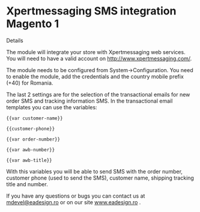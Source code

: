 # Xpertmessaging SMS integration Magento 1

Details

The module will integrate your store with Xpertmessaging web services. You will need to have a valid account on http://www.xpertmessaging.com/.

The module needs to be configured from System->Configuration. You need to enable the module, add the credentials and the country mobile prefix (+40) for Romania.

The last 2 settings are for the selection of the transactional emails for new order SMS and tracking information SMS. In the transactional email templates you can use the variables:

`{{var customer-name}}`

`{{customer-phone}}`

`{{var order-number}}`

`{{var awb-number}}`

`{{var awb-title}}`

With this variables you will be able to send SMS with the order number, customer phone (used to send the SMS), customer name, shipping tracking title and number.

If you have any questions or bugs you can contact us at mdevel@eadesign.ro or on our site  www.eadesign.ro .